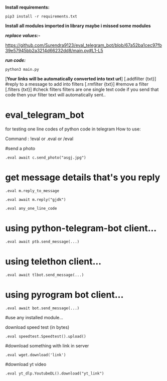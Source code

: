 **Install requirements:**

```pip3 install -r requirements.txt```

**Install all modules imported in library maybe i missed some modules**

___replace values:-___

https://github.com/Surendra9123/eval_telegram_bot/blob/67a52ba1cec97fb39e57945bb2a3214d66232dd8/main.py#L1-L5

___run code:___

```python3 main.py```

[__Your links will be automatically converted into text url__]
[.addfilter {txt}] #reply to a message to add into filters
[.rmfilter {txt}] #remove a filter
[.filters {txt}] #check filters
filters are one single text code if you send that code then your filter text will automatically sent..

# eval_telegram_bot

for testing one line codes of python code in telegram 
 How to use:


Command : !eval or .eval or /eval 

#send a photo

```.eval await c.send_photo("asgj.jpg")```

 # get message details that's you reply

```.eval m.reply_to_message```

```.eval await m.reply("gjdk")```

```.eval any_one_line_code```

# using python-telegram-bot client...

```.eval await ptb.send_message(...)```

# using telethon client...

```.eval await tlbot.send_message(...)```

# using pyrogram bot client...

```.eval await bot.send_message(...)```

#use any installed module...

download speed test (in bytes)

```.eval speedtest.Speedtest().upload()```

#download something with link in server 

```.eval wget.download('link')```

#download yt video

```.eval yt_dlp.YoutubeDL().download("yt_link")```
